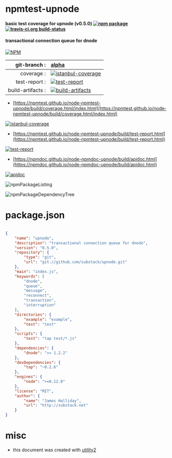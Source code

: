 # npmtest-upnode

#### basic test coverage for  upnode (v0.5.0)  [![npm package](https://img.shields.io/npm/v/npmtest-upnode.svg?style=flat-square)](https://www.npmjs.org/package/npmtest-upnode) [![travis-ci.org build-status](https://api.travis-ci.org/npmtest/node-npmtest-upnode.svg)](https://travis-ci.org/npmtest/node-npmtest-upnode)

#### transactional connection queue for dnode

[![NPM](https://nodei.co/npm/upnode.png?downloads=true&downloadRank=true&stars=true)](https://www.npmjs.com/package/upnode)

| git-branch : | [alpha](https://github.com/npmtest/node-npmtest-upnode/tree/alpha)|
|--:|:--|
| coverage : | [![istanbul-coverage](https://npmtest.github.io/node-npmtest-upnode/build/coverage.badge.svg)](https://npmtest.github.io/node-npmtest-upnode/build/coverage.html/index.html)|
| test-report : | [![test-report](https://npmtest.github.io/node-npmtest-upnode/build/test-report.badge.svg)](https://npmtest.github.io/node-npmtest-upnode/build/test-report.html)|
| build-artifacts : | [![build-artifacts](https://npmtest.github.io/node-npmtest-upnode/glyphicons_144_folder_open.png)](https://github.com/npmtest/node-npmtest-upnode/tree/gh-pages/build)|

- [https://npmtest.github.io/node-npmtest-upnode/build/coverage.html/index.html](https://npmtest.github.io/node-npmtest-upnode/build/coverage.html/index.html)

[![istanbul-coverage](https://npmtest.github.io/node-npmtest-upnode/build/screenCapture.buildCi.browser.%252Ftmp%252Fbuild%252Fcoverage.lib.html.png)](https://npmtest.github.io/node-npmtest-upnode/build/coverage.html/index.html)

- [https://npmtest.github.io/node-npmtest-upnode/build/test-report.html](https://npmtest.github.io/node-npmtest-upnode/build/test-report.html)

[![test-report](https://npmtest.github.io/node-npmtest-upnode/build/screenCapture.buildCi.browser.%252Ftmp%252Fbuild%252Ftest-report.html.png)](https://npmtest.github.io/node-npmtest-upnode/build/test-report.html)

- [https://npmdoc.github.io/node-npmdoc-upnode/build/apidoc.html](https://npmdoc.github.io/node-npmdoc-upnode/build/apidoc.html)

[![apidoc](https://npmdoc.github.io/node-npmdoc-upnode/build/screenCapture.buildCi.browser.%252Ftmp%252Fbuild%252Fapidoc.html.png)](https://npmdoc.github.io/node-npmdoc-upnode/build/apidoc.html)

![npmPackageListing](https://npmtest.github.io/node-npmtest-upnode/build/screenCapture.npmPackageListing.svg)

![npmPackageDependencyTree](https://npmtest.github.io/node-npmtest-upnode/build/screenCapture.npmPackageDependencyTree.svg)



# package.json

```json

{
    "name": "upnode",
    "description": "transactional connection queue for dnode",
    "version": "0.5.0",
    "repository": {
        "type": "git",
        "url": "git://github.com/substack/upnode.git"
    },
    "main": "index.js",
    "keywords": [
        "dnode",
        "queue",
        "message",
        "reconnect",
        "transaction",
        "interruption"
    ],
    "directories": {
        "example": "example",
        "test": "test"
    },
    "scripts": {
        "test": "tap test/*.js"
    },
    "dependencies": {
        "dnode": ">= 1.2.2"
    },
    "devDependencies": {
        "tap": "~0.2.6"
    },
    "engines": {
        "node": ">=0.12.0"
    },
    "license": "MIT",
    "author": {
        "name": "James Halliday",
        "url": "http://substack.net"
    }
}
```



# misc
- this document was created with [utility2](https://github.com/kaizhu256/node-utility2)
